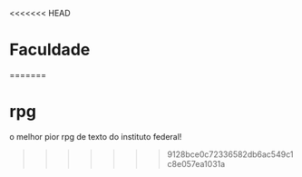 <<<<<<< HEAD
# Faculdade
=======
# rpg
o melhor pior rpg de texto do instituto federal!
>>>>>>> 9128bce0c72336582db6ac549c1c8e057ea1031a
